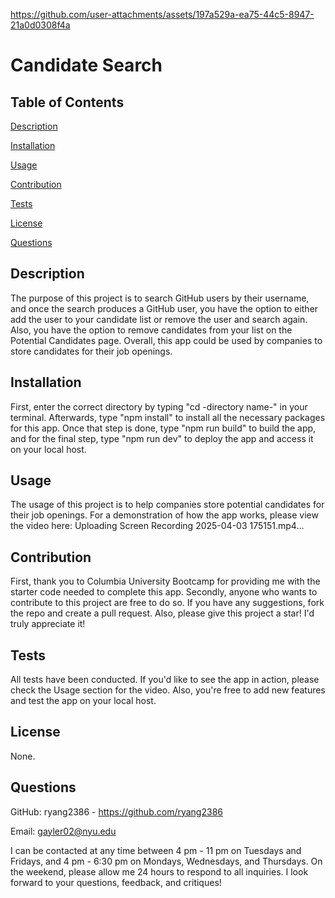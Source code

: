 
https://github.com/user-attachments/assets/197a529a-ea75-44c5-8947-21a0d0308f4a
# Candidate Search

## Table of Contents

[Description](#Description)

[Installation](#Installation)

[Usage](#Usage)

[Contribution](#Contribution)

[Tests](#Tests)

[License](#License)

[Questions](#Questions)


## Description
The purpose of this project is to search GitHub users by their username, and once the search produces a GitHub user, you have the option to either add the user to your candidate list or remove the user and search again. Also, you have the option to remove candidates from your list on the Potential Candidates page. Overall, this app could be used by companies to store candidates for their job openings.

## Installation
First, enter the correct directory by typing "cd -directory name-" in your terminal. Afterwards, type "npm install" to install all the necessary packages for this app. Once that step is done, type "npm run build" to build the app, and for the final step, type "npm run dev" to deploy the app and access it on your local host.

## Usage
The usage of this project is to help companies store potential candidates for their job openings. For a demonstration of how the app works, please view the video here: Uploading Screen Recording 2025-04-03 175151.mp4…

## Contribution
First, thank you to Columbia University Bootcamp for providing me with the starter code needed to complete this app. Secondly, anyone who wants to contribute to this project are free to do so. If you have any suggestions, fork the repo and create a pull request. Also, please give this project a star! I'd truly appreciate it!

## Tests
All tests have been conducted. If you'd like to see the app in action, please check the Usage section for the video. Also, you're free to add new features and test the app on your local host.

## License
None.

## Questions
GitHub: ryang2386 - https://github.com/ryang2386

Email: gayler02@nyu.edu

I can be contacted at any time between 4 pm - 11 pm on Tuesdays and Fridays, and 4 pm - 6:30 pm on Mondays, Wednesdays, and Thursdays. On the weekend, please allow me 24 hours to respond to all inquiries. I look forward to your questions, feedback, and critiques!
